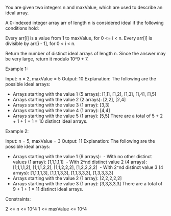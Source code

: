 You are given two integers n and maxValue, which are used to describe an
ideal array.

A 0-indexed integer array arr of length n is considered ideal if the
following conditions hold:


Every arr[i] is a value from 1 to maxValue, for 0 <= i < n.
Every arr[i] is divisible by arr[i - 1], for 0 < i < n.


Return the number of distinct ideal arrays of length n. Since the answer may
be very large, return it modulo 10^9 + 7.


Example 1:


Input: n = 2, maxValue = 5
Output: 10
Explanation: The following are the possible ideal arrays:
- Arrays starting with the value 1 (5 arrays): [1,1], [1,2], [1,3], [1,4],
[1,5]
- Arrays starting with the value 2 (2 arrays): [2,2], [2,4]
- Arrays starting with the value 3 (1 array): [3,3]
- Arrays starting with the value 4 (1 array): [4,4]
- Arrays starting with the value 5 (1 array): [5,5]
There are a total of 5 + 2 + 1 + 1 + 1 = 10 distinct ideal arrays.


Example 2:


Input: n = 5, maxValue = 3
Output: 11
Explanation: The following are the possible ideal arrays:
- Arrays starting with the value 1 (9 arrays): 
⁠  - With no other distinct values (1 array): [1,1,1,1,1] 
⁠  - With 2^nd distinct value 2 (4 arrays): [1,1,1,1,2], [1,1,1,2,2],
[1,1,2,2,2], [1,2,2,2,2]
⁠  - With 2^nd distinct value 3 (4 arrays): [1,1,1,1,3], [1,1,1,3,3],
[1,1,3,3,3], [1,3,3,3,3]
- Arrays starting with the value 2 (1 array): [2,2,2,2,2]
- Arrays starting with the value 3 (1 array): [3,3,3,3,3]
There are a total of 9 + 1 + 1 = 11 distinct ideal arrays.



Constraints:


2 <= n <= 10^4
1 <= maxValue <= 10^4




